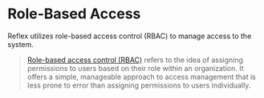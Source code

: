 # Role-Based Access
Reflex utilizes role-based access control (RBAC) to manage access to the system.

> [Role-based access control (RBAC)](https://auth0.com/docs/manage-users/access-control/rbac) refers to the idea of assigning permissions to users based on their role within an organization. It offers a simple, manageable approach to access management that is less prone to error than assigning permissions to users individually.

